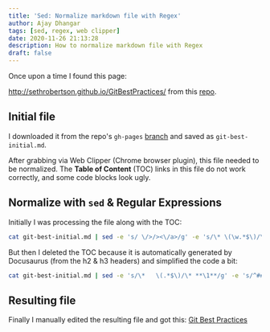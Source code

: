 ```yaml
---
title: 'Sed: Normalize markdown file with Regex'
author: Ajay Dhangar
tags: [sed, regex, web clipper]
date: 2020-11-26 21:13:28
description: How to normalize markdown file with Regex
draft: false
---
```


Once upon a time I found this page:

<!--truncate-->

<http://sethrobertson.github.io/GitBestPractices/> from this [repo](https://github.com/SethRobertson/GitBestPractices).

## Initial file

I downloaded it from the repo's `gh-pages` [branch](https://raw.githubusercontent.com/SethRobertson/GitBestPractices/gh-pages/index.md) and saved as `git-best-initial.md`.

After grabbing via Web Clipper (Chrome browser plugin), this file needed to be normalized. The **Table of Content** (TOC) links in this file do not work correctly, and some code blocks look ugly.

## Normalize with `sed` & Regular Expressions

Initially I was processing the file along with the TOC:

```bash
cat git-best-initial.md | sed -e 's/ \/>/><\/a>/g' -e 's/\* \(\w.*$\)/\* **\1**/g' -e 's/^    //g' -e 's/^### /### \&emsp; /g' | less
```

But then I deleted the TOC because it is automatically generated by Docusaurus (from the h2 & h3 headers) and simplified the code a bit:

```bash
cat git-best-initial.md | sed -e 's/\*   \(.*$\)/\* **\1**/g' -e 's/^### /### \&emsp; /g' > result.md
```

## Resulting file

Finally I manually edited the resulting file and got this: [Git Best Practices](/docs/workplace/git/git-best-practicies)
